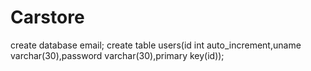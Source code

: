 # Carstore
create database email;
create table users(id int auto_increment,uname varchar(30),password varchar(30),primary key(id));
